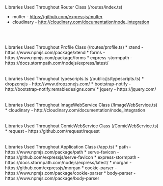 Libraries Used Throughout Router Class (/routes/index.ts)
* multer - https://github.com/expressjs/multer
* cloudinary - http://cloudinary.com/documentation/node_integration
<br>
<br>
<br>
Libraries Used Throughout Profile Class (/routes/profile.ts)
 * xtend - https://www.npmjs.com/package/xtend
 * forms - https://www.npmjs.com/package/forms
 * express-stormpath - https://docs.stormpath.com/nodejs/express/latest/
<br>
<br>
<br>
Libraries Used Throughout typescripts.ts (/public/js/typescripts.ts)
 * dropzonejs - http://www.dropzonejs.com/
 * bootstrap-notify - http://bootstrap-notify.remabledesigns.com/
 * jquery - https://jquery.com/
<br>
<br>
<br>
Libraries Used Throughout ImageWebService Class (/ImageWebService.ts)
 * cloudinary - http://cloudinary.com/documentation/node_integration
<br>
<br>
<br>
Libraries Used Throughout ComicWebService Class (/ComicWebService.ts)
 * request - https://github.com/request/request
<br>
<br>
<br>
Libraries Used Throughout Application Class (/app.ts)
 * path - https://www.npmjs.com/package/path
 * serve-favicon - https://github.com/expressjs/serve-favicon
 * express-stormpath - https://docs.stormpath.com/nodejs/express/latest/
 * morgan - https://github.com/expressjs/morgan
 * cookie-parser - https://www.npmjs.com/package/cookie-parser
 * body-parser - https://www.npmjs.com/package/body-parser
